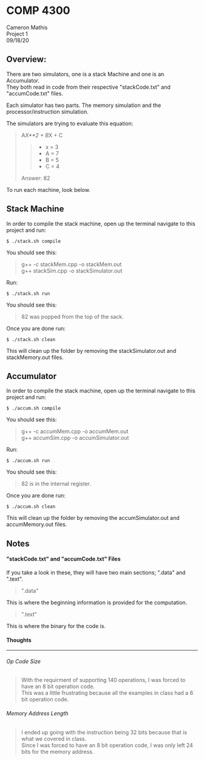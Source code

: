 COMP 4300
=====================
Cameron Mathis <br/>
Project 1 <br/>
09/18/20

Overview: 
-------------

There are two simulators, one is a stack Machine and one is an Accumulator. <br/>
They both read in code from their respective "stackCode.txt" and "accumCode.txt" files.

Each simulator has two parts. The memory simulation and the processor/instruction simulation.

The simulators are trying to evaluate this equation: 

>A*X**2 + B*X + C
>> - x = 3
>> - A = 7
>> - B = 5
>> - C = 4
>
> Answer: 82

To run each machine, look below.



Stack Machine
-------------

In order to compile the stack machine, open up the terminal navigate to this project and run:
	
	$ ./stack.sh compile

You should see this:

>g++ -c stackMem.cpp -o stackMem.out <br/>
>g++ stackSim.cpp -o stackSimulator.out

Run: 

	$ ./stack.sh run

You should see this:

>82 was popped from the top of the sack. <br/>

Once you are done run:
	
	$ ./stack.sh clean

This will clean up the folder by removing the stackSimulator.out and stackMemory.out files.


Accumulator
-------------

In order to compile the stack machine, open up the terminal navigate to this project and run:
	
	$ ./accum.sh compile

You should see this:

>g++ -c accumMem.cpp -o accumMem.out <br/>
>g++ accumSim.cpp -o accumSimulator.out

Run:

	$ ./accum.sh run

You should see this:

>82 is in the internal register. <br/>

Once you are done run:

	$ ./accum.sh clean

This will clean up the folder by removing the accumSimulator.out and accumMemory.out files.

Notes
-------------

#### "stackCode.txt" and "accumCode.txt" Files ####

If you take a look in these, they will have two main sections; ".data" and ".text".

>".data"

This is where the beginning information is provided for the computation.

>".text"

This is where the binary for the code is.


#### Thoughts ####
************************************

###### Op Code Size ######

> With the requirment of supporting 140 operations, I was forced to have an 8 bit operation code. <br/>
> This was a little frustrating because all the examples in class had a 6 bit operation code. 

###### Memory Address Length ######

> I ended up going with the instruction being 32 bits because that is what we covered in class. <br/>
> Since I was forced to have an 8 bit operation code, I was only left 24 bits for the memory address.
